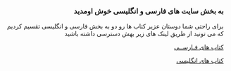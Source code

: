 
<h3 align = "right"> به بخش سایت های فارسی و انگلیسی خوش اومدید </h3>
<p align = "right">
برای راحتی شما دوستان عزیر کتاب ها رو دو به بخش فارسی و انگلیسی تقسیم کردیم که می تونید از طریق لینک های زیر بهش دسترسی داشته باشید
</p>
<p align = "right"><a href="https://github.com/barnamenevisi/Free-resources/tree/main/books/Persian" align = "right"> کتاب های فـارســی </a></p> 
<p align = "right"><a href="https://github.com/barnamenevisi/Free-resources/tree/main/books/english" align = "right">کتاب های انگلیسی </a></p> 
